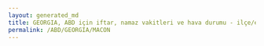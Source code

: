 ```yaml
---
layout: generated_md
title: GEORGIA, ABD için iftar, namaz vakitleri ve hava durumu - ilçe/eyalet seç
permalink: /ABD/GEORGIA/MACON
---
```


<script type="text/javascript">
  var country = ABD;
  var city = GEORGIA;
  var state = MACON;
  var lat = 72;
  var lon = 21;
</script>
